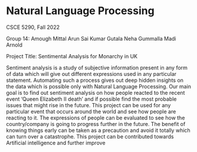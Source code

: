 # Natural Language Processing
CSCE 5290, Fall 2022

Group 14:
Amough Mittal
Arun Sai Kumar Gutala
Neha Gummalla
Madi Arnold

Project Title: Sentimental Analysis for Monarchy in UK

Sentiment analysis is a study of subjective information present in any form of data which will give out different expressions used in any particular statement. Automating such a process gives out deep hidden insights on the data which is possible only with Natural Language Processing.
Our main goal is to find out sentiment analysis on how people reacted to the recent event ‘Queen Elizabeth II death’ and if possible find the most probable issues that might rise in the future. 
This project can be used for any particular event that occurs around the world and see how people are reacting to it. The expressions of people can be evaluated to see how the country/company is going to progress further in the future.
The benefit of knowing things early can be taken as a precaution and avoid it totally which can turn over a catastrophe. This project can be contributed towards Artificial intelligence and further improve 

